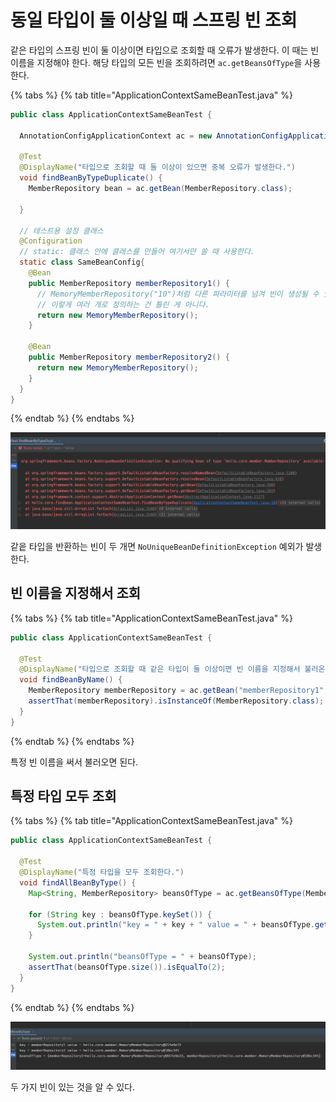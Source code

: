 # 동일 타입이 둘 이상일 때 스프링 빈 조회

같은 타입의 스프링 빈이 둘 이상이면 타입으로 조회할 때 오류가 발생한다. 이 때는 빈 이름을 지정해야 한다. 해당 타입의 모든 빈을 조회하려면 `ac.getBeansOfType`을 사용한다.

{% tabs %} {% tab title="ApplicationContextSameBeanTest.java" %}

```java
public class ApplicationContextSameBeanTest {

  AnnotationConfigApplicationContext ac = new AnnotationConfigApplicationContext(SameBeanConfig.class);

  @Test
  @DisplayName("타입으로 조회할 때 둘 이상이 있으면 중복 오류가 발생한다.")
  void findBeanByTypeDuplicate() {
    MemberRepository bean = ac.getBean(MemberRepository.class);

  }

  // 테스트용 설정 클래스
  @Configuration
  // static: 클래스 안에 클래스를 만들어 여기서만 쓸 때 사용한다.
  static class SameBeanConfig{
    @Bean
    public MemberRepository memberRepository1() {
      // MemoryMemberRepository("10")처럼 다른 파라미터를 넘겨 빈이 생성될 수 있으므로
      // 이렇게 여러 개로 정의하는 건 틀린 게 아니다.
      return new MemoryMemberRepository();
    }

    @Bean
    public MemberRepository memberRepository2() {
      return new MemoryMemberRepository();
    }
  }
}
```

{% endtab %} {% endtabs %}

![](../../.gitbook/assets/kimyounghan-spring-core-principle/04/screenshot%202021-04-10%20오후%204.46.37.png)

같읕 타입을 반환하는 빈이 두 개면 `NoUniqueBeanDefinitionException` 예외가 발생한다.

## 빈 이름을 지정해서 조회

{% tabs %} {% tab title="ApplicationContextSameBeanTest.java" %}

```java
public class ApplicationContextSameBeanTest {

  @Test
  @DisplayName("타입으로 조회할 때 같은 타입이 둘 이상이면 빈 이름을 지정해서 불러온다.")
  void findBeanByName() {
    MemberRepository memberRepository = ac.getBean("memberRepository1", MemberRepository.class);
    assertThat(memberRepository).isInstanceOf(MemberRepository.class);
  }
}
```

{% endtab %} {% endtabs %}

특정 빈 이름을 써서 불러오면 된다.

## 특정 타입 모두 조회

{% tabs %} {% tab title="ApplicationContextSameBeanTest.java" %}

```java
public class ApplicationContextSameBeanTest {

  @Test
  @DisplayName("특정 타입을 모두 조회한다.")
  void findAllBeanByType() {
    Map<String, MemberRepository> beansOfType = ac.getBeansOfType(MemberRepository.class);
    
    for (String key : beansOfType.keySet()) {
      System.out.println("key = " + key + " value = " + beansOfType.get(key));
    }

    System.out.println("beansOfType = " + beansOfType);
    assertThat(beansOfType.size()).isEqualTo(2);
  }
}
```

{% endtab %} {% endtabs %}

![](../../.gitbook/assets/kimyounghan-spring-core-principle/04/screenshot%202021-04-10%20오후%204.57.23.png)

두 가지 빈이 있는 것을 알 수 있다.
